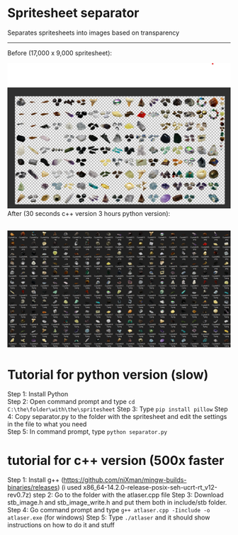 # Spritesheet separator

Separates spritesheets into images based on transparency

---
Before (17,000 x 9,000 spritesheet):

![before](https://raw.githubusercontent.com/GiantBooley/spritesheet-separator/refs/heads/main/before.png)
After (30 seconds c++ version 3 hours python version):

![after](https://raw.githubusercontent.com/GiantBooley/spritesheet-separator/refs/heads/main/afterdasd.png)
---
# Tutorial for python version (slow)
Step 1: Install Python\
Step 2: Open command prompt and type `cd C:\the\folder\with\the\spritesheet`
Step 3: Type `pip install pillow`
Step 4: Copy separator.py to the folder with the spritesheet and edit the settings in the file to what you need\
Step 5: In command prompt, type `python separator.py`

# tutorial for c++ version (500x faster
Step 1: Install g++ (https://github.com/niXman/mingw-builds-binaries/releases) (i used x86_64-14.2.0-release-posix-seh-ucrt-rt_v12-rev0.7z)
step 2: Go to the folder with the atlaser.cpp file
Step 3: Download stb_image.h and stb_image_write.h and put them both in include/stb folder.
Step 4: Go command prompt and type `g++ atlaser.cpp -Iinclude -o atlaser.exe` (for windows)
Step 5: Type `./atlaser` and it should show instructions on how to do it and stuff

